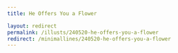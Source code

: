 ```yaml
---
title: He Offers You a Flower

layout: redirect
permalink: /illusts/240520-he-offers-you-a-flower
redirect: /minimallines/240520-he-offers-you-a-flower
---
```

